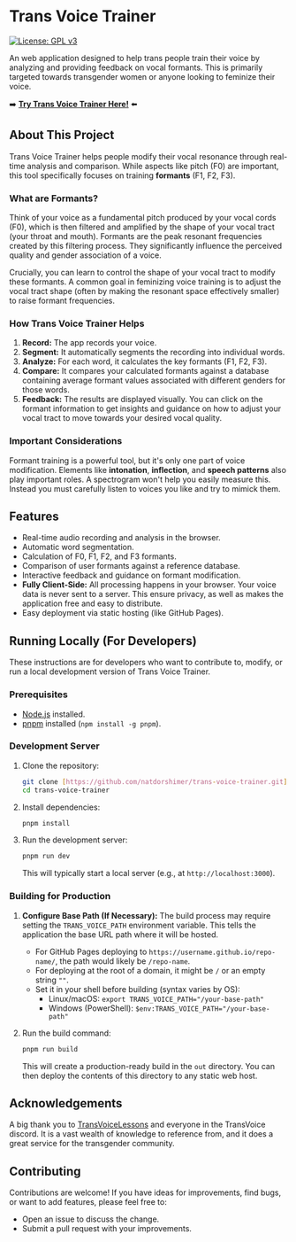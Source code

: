 # Trans Voice Trainer

[![License: GPL v3](https://img.shields.io/badge/License-GPLv3-blue.svg)](https://www.gnu.org/licenses/gpl-3.0)

An web application designed to help trans people train their voice by analyzing and providing feedback on vocal formants. This is primarily targeted towards transgender women or anyone looking to feminize their voice. 

➡️ **[Try Trans Voice Trainer Here!](https://natdorshimer.github.io/trans-voice-trainer/)** ⬅️


## About This Project

Trans Voice Trainer helps people modify their vocal resonance through real-time analysis and comparison. While aspects like pitch (F0) are important, this tool specifically focuses on training **formants** (F1, F2, F3).

### What are Formants?
Think of your voice as a fundamental pitch produced by your vocal cords (F0), which is then filtered and amplified by the shape of your vocal tract (your throat and mouth). Formants are the peak resonant frequencies created by this filtering process. They significantly influence the perceived quality and gender association of a voice.

Crucially, you can learn to control the shape of your vocal tract to modify these formants. A common goal in feminizing voice training is to adjust the vocal tract shape (often by making the resonant space effectively smaller) to raise formant frequencies.

### How Trans Voice Trainer Helps
1.  **Record:** The app records your voice.
2.  **Segment:** It automatically segments the recording into individual words.
3.  **Analyze:** For each word, it calculates the key formants (F1, F2, F3).
4.  **Compare:** It compares your calculated formants against a database containing average formant values associated with different genders for those words.
5.  **Feedback:** The results are displayed visually. You can click on the formant information to get insights and guidance on how to adjust your vocal tract to move towards your desired vocal quality.

### Important Considerations
Formant training is a powerful tool, but it's only one part of voice modification. Elements like **intonation**, **inflection**, and **speech patterns** also play important roles. A spectrogram won't help you easily measure this. Instead you must carefully listen to voices you like and try to mimick them.

## Features

* Real-time audio recording and analysis in the browser.
* Automatic word segmentation.
* Calculation of F0, F1, F2, and F3 formants.
* Comparison of user formants against a reference database.
* Interactive feedback and guidance on formant modification.
* **Fully Client-Side:** All processing happens in your browser. Your voice data is never sent to a server. This ensure privacy, as well as makes the application free and easy to distribute.
* Easy deployment via static hosting (like GitHub Pages).

## Running Locally (For Developers)

These instructions are for developers who want to contribute to, modify, or run a local development version of Trans Voice Trainer.

### Prerequisites

* [Node.js](https://nodejs.org/) installed.
* [pnpm](https://pnpm.io/installation) installed (`npm install -g pnpm`).

### Development Server

1.  Clone the repository:
    ```bash
    git clone [https://github.com/natdorshimer/trans-voice-trainer.git](https://github.com/natdorshimer/trans-voice-trainer.git)
    cd trans-voice-trainer
    ```
2.  Install dependencies:
    ```bash
    pnpm install
    ```
3.  Run the development server:
    ```bash
    pnpm run dev
    ```
    This will typically start a local server (e.g., at `http://localhost:3000`).

### Building for Production

1.  **Configure Base Path (If Necessary):**
    The build process may require setting the `TRANS_VOICE_PATH` environment variable. This tells the application the base URL path where it will be hosted.
    * For GitHub Pages deploying to `https://username.github.io/repo-name/`, the path would likely be `/repo-name`.
    * For deploying at the root of a domain, it might be `/` or an empty string `""`.
    * Set it in your shell before building (syntax varies by OS):
        * Linux/macOS: `export TRANS_VOICE_PATH="/your-base-path"`
        * Windows (PowerShell): `$env:TRANS_VOICE_PATH="/your-base-path"`

2.  Run the build command:
    ```bash
    pnpm run build
    ```
    This will create a production-ready build in the `out` directory. You can then deploy the contents of this directory to any static web host.

## Acknowledgements
A big thank you to [TransVoiceLessons](https://www.youtube.com/@TransVoiceLessons/videos) and everyone in the TransVoice discord. It is a vast wealth of knowledge to reference from, and it does a great service for the transgender community. 

## Contributing

Contributions are welcome! If you have ideas for improvements, find bugs, or want to add features, please feel free to:

* Open an issue to discuss the change.
* Submit a pull request with your improvements.